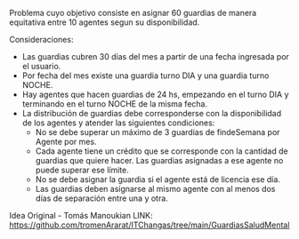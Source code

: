 Problema cuyo objetivo consiste en asignar 60 guardias de manera equitativa entre 10 agentes segun su disponibilidad.

Consideraciones:

- Las guardias cubren 30 días del mes a partir de una fecha ingresada por el usuario.
- Por fecha del mes existe una guardia turno DIA y una guardia turno NOCHE.
- Hay agentes que hacen guardias de 24 hs, empezando en el turno DIA y terminando en el turno NOCHE de la misma fecha.
- La distribución de guardias debe corresponderse con la disponibilidad de los agentes y atender las siguientes condiciones:
  * No se debe superar un máximo de 3 guardias de findeSemana por Agente por mes.
  * Cada agente tiene un crédito que se corresponde con la cantidad de guardias que quiere hacer. Las guardias asignadas a ese agente no puede superar ese límite.
  * No se debe asignar la guardia si el agente está de licencia ese día.
  * Las guardias deben asignarse al mismo agente con al menos dos días de separación entre una y otra.



Idea Original - Tomás Manoukian
LINK: https://github.com/tromenArarat/ITChangas/tree/main/GuardiasSaludMental

